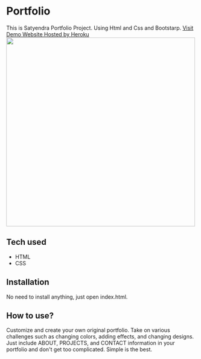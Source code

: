 # Portfolio
This is Satyendra Portfolio Project. Using Html and Css and Bootstarp.
[Visit Demo Website Hosted by Heroku](https://portfoliosatyendra.herokuapp.com/)
<img src="https://user-images.githubusercontent.com/91319680/142985201-2a146e36-f22f-4b25-9828-616257519c92.png" width="500">
## Tech used
* HTML
* CSS
## Installation
No need to install anything, just open index.html.
## How to use?
Customize and create your own original portfolio. Take on various challenges such as changing colors, adding effects, and changing designs. Just include ABOUT, PROJECTS, and CONTACT information in your portfolio and don't get too complicated. Simple is the best.
